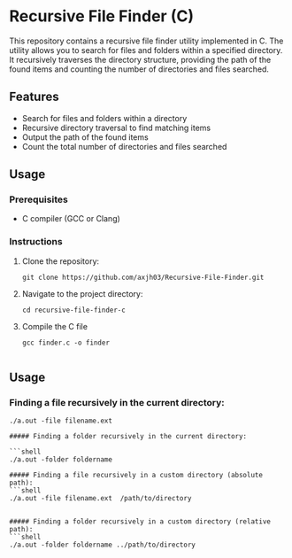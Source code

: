 # Recursive File Finder (C)

This repository contains a recursive file finder utility implemented in C. The utility allows you to search for files and folders within a specified directory. It recursively traverses the directory structure, providing the path of the found items and counting the number of directories and files searched.

## Features

- Search for files and folders within a directory
- Recursive directory traversal to find matching items
- Output the path of the found items
- Count the total number of directories and files searched

## Usage

### Prerequisites

- C compiler (GCC or Clang)

### Instructions

1. Clone the repository:

   ```shell
   git clone https://github.com/axjh03/Recursive-File-Finder.git

2. Navigate to the project directory:
    ```shell
    cd recursive-file-finder-c

3. Compile the C file
    ```shell
    gcc finder.c -o finder


## Usage
### Finding a file recursively in the current directory:

```shell
./a.out -file filename.ext

##### Finding a folder recursively in the current directory:

```shell
./a.out -folder foldername

##### Finding a file recursively in a custom directory (absolute path):
```shell
./a.out -file filename.ext  /path/to/directory


##### Finding a folder recursively in a custom directory (relative path):
```shell
./a.out -folder foldername ../path/to/directory